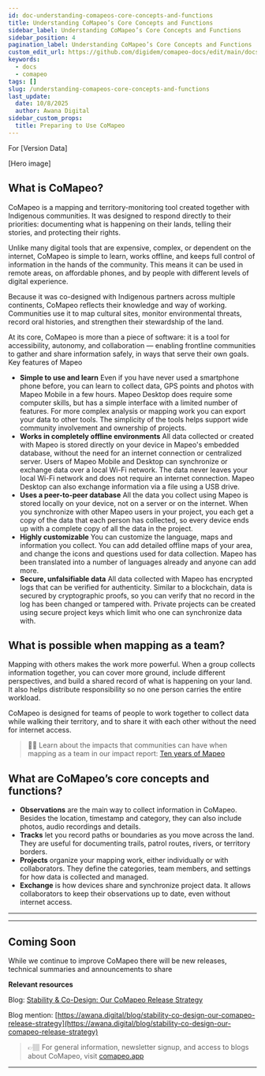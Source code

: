 ```yaml
---
id: doc-understanding-comapeos-core-concepts-and-functions
title: Understanding CoMapeo’s Core Concepts and Functions
sidebar_label: Understanding CoMapeo’s Core Concepts and Functions
sidebar_position: 4
pagination_label: Understanding CoMapeo’s Core Concepts and Functions
custom_edit_url: https://github.com/digidem/comapeo-docs/edit/main/docs/understanding-comapeos-core-concepts-and-functions.md
keywords:
  - docs
  - comapeo
tags: []
slug: /understanding-comapeos-core-concepts-and-functions
last_update:
  date: 10/8/2025
  author: Awana Digital
sidebar_custom_props:
  title: Preparing to Use CoMapeo
---
```

For [Version Data]


[Hero image]


## What is CoMapeo?


CoMapeo is a mapping and territory-monitoring tool created together with Indigenous communities. It was designed to respond directly to their priorities: documenting what is happening on their lands, telling their stories, and protecting their rights.


Unlike many digital tools that are expensive, complex, or dependent on the internet, CoMapeo is simple to learn, works offline, and keeps full control of information in the hands of the community. This means it can be used in remote areas, on affordable phones, and by people with different levels of digital experience.


Because it was co-designed with Indigenous partners across multiple continents, CoMapeo reflects their knowledge and way of working. Communities use it to map cultural sites, monitor environmental threats, record oral histories, and strengthen their stewardship of the land.


At its core, CoMapeo is more than a piece of software: it is a tool for accessibility, autonomy, and collaboration — enabling frontline communities to gather and share information safely, in ways that serve their own goals.
Key features of Mapeo

- **Simple to use and learn**
Even if you have never used a smartphone phone before, you can learn to collect data, GPS points and photos with Mapeo Mobile in a few hours. Mapeo Desktop does require some computer skills, but has a simple interface with a limited number of features. For more complex analysis or mapping work you can export your data to other tools. The simplicity of the tools helps support wide community involvement and ownership of projects.
- **Works in completely offline environments**
All data collected or created with Mapeo is stored directly on your device in Mapeo's embedded database, without the need for an internet connection or centralized server. Users of Mapeo Mobile and Desktop can synchronize or exchange data over a local Wi-Fi network. The data never leaves your local Wi-Fi network and does not require an internet connection. Mapeo Desktop can also exchange information via a file using a USB drive.
- **Uses a peer-to-peer database**
All the data you collect using Mapeo is stored locally on your device, not on a server or on the internet. When you synchronize with other Mapeo users in your project, you each get a copy of the data that each person has collected, so every device ends up with a complete copy of all the data in the project.
- **Highly customizable**
You can customize the language, maps and information you collect. You can add detailed offline maps of your area, and change the icons and questions used for data collection. Mapeo has been translated into a number of languages already and anyone can add more.
- **Secure, unfalsifiable data**
All data collected with Mapeo has encrypted logs that can be verified for authenticity. Similar to a blockchain, data is secured by cryptographic proofs, so you can verify that no record in the log has been changed or tampered with. Private projects can be created using secure project keys which limit who one can synchronize data with.

## What is possible when mapping as a team?


Mapping with others makes the work more powerful. When a group collects information together, you can cover more ground, include different perspectives, and build a shared record of what is happening on your land. It also helps distribute responsibility so no one person carries the entire workload.


CoMapeo is designed for teams of people to work together to collect data while walking their territory, and to share it with each other without the need for internet access. 


> 💪🏽 Learn about the impacts that communities can have when mapping as a team in our impact report: [Ten years of Mapeo](https://awana.digital/blog/ten-years-of-mapeo-a-report-to-celebrate-the-exceptional-work-of-mapeo-users-around-the-world)


## What are CoMapeo’s core concepts and functions?

- **Observations** are the main way to collect information in CoMapeo. Besides the location, timestamp and category, they can also include photos, audio recordings and details.
- **Tracks** let you record paths or boundaries as you move across the land. They are useful for documenting trails, patrol routes, rivers, or territory borders.
- **Projects** organize your mapping work, either individually or with collaborators. They define the categories, team members, and settings for how data is collected and managed.
- **Exchange** is how devices share and synchronize project data. It allows collaborators to keep their observations up to date, even without internet access.

---


---


## Coming Soon


While we continue to improve CoMapeo there will be new releases, technical summaries and announcements to share


**Relevant resources**


Blog: [Stability & Co-Design: Our CoMapeo Release Strategy](https://awana.digital/blog/stability-co-design-our-comapeo-release-strategy)


Blog mention: [https://awana.digital/blog/stability-co-design-our-comapeo-release-strategy](https://awana.digital/blog/stability-co-design-our-comapeo-release-strategy)


> 👉🏽 For general information, newsletter signup, and access to blogs about CoMapeo, visit [comapeo.app](http://comapeo.app/) 


---

